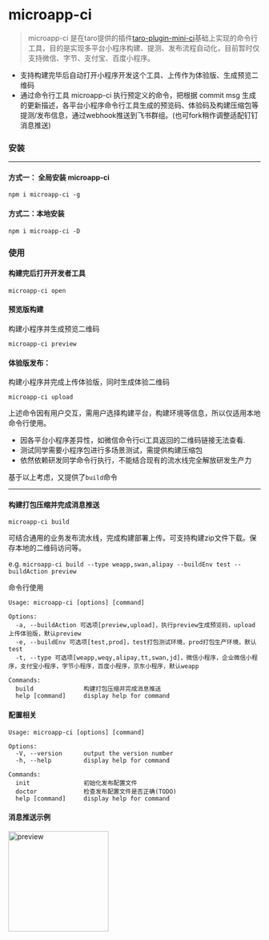 # microapp-ci

> microapp-ci 是在taro提供的插件[taro-plugin-mini-ci][1]基础上实现的命令行工具，目的是实现多平台小程序构建、提测、发布流程自动化，目前暂时仅支持微信、字节、支付宝、百度小程序。
 
 - 支持构建完毕后自动打开小程序开发这个工具、上传作为体验版、生成预览二维码
 - 通过命令行工具 microapp-ci 执行预定义的命令，把根据 commit msg 生成的更新描述，各平台小程序命令行工具生成的预览码、体验码及构建压缩包等提测/发布信息，通过webhook推送到飞书群组。(也可fork稍作调整适配钉钉消息推送)

### 安装
---
#### 方式一： 全局安装 microapp-ci
```
npm i microapp-ci -g
```

#### 方式二：本地安装
```
npm i microapp-ci -D
```

### 使用
####  构建完后打开开发者工具
```
microapp-ci open  
```
#### 预览版构建
构建小程序并生成预览二维码
```
microapp-ci preview  
```
#### 体验版发布：
构建小程序并完成上传体验版，同时生成体验二维码
```
microapp-ci upload 
```
上述命令因有用户交互，需用户选择构建平台，构建环境等信息，所以仅适用本地命令行使用。
 - 因各平台小程序差异性，如微信命令行ci工具返回的二维码链接无法查看.
 - 测试同学需要小程序包进行多场景测试，需提供构建压缩包
 - 依然依赖研发同学命令行执行，不能结合现有的流水线完全解放研发生产力
 
基于以上考虑，又提供了`build`命令

---

#### 构建打包压缩并完成消息推送
```
microapp-ci build 
```
可结合通用的业务发布流水线，完成构建部署上传。可支持构建zip文件下载。保存本地的二维码访问等。

e.g.
```microapp-ci build --type weapp,swan,alipay --buildEnv test --buildAction preview```

命令行使用
```
Usage: microapp-ci [options] [command]

Options:
  -a, --buildAction 可选项[preview,upload]，执行preview生成预览码，upload上传体验版，默认preview
  -e, --buildEnv 可选项[test,prod]，test打包测试环境，prod打包生产环境，默认test
  -t, --type 可选项[weapp,weqy,alipay,tt,swan,jd]，微信小程序，企业微信小程序，支付宝小程序，字节小程序，百度小程序，京东小程序，默认weapp

Commands:
  build              构建打包压缩并完成消息推送
  help [command]     display help for command

```
#### 配置相关
```
Usage: microapp-ci [options] [command]

Options:
  -V, --version      output the version number
  -h, --help         display help for command

Commands:
  init               初始化发布配置文件
  doctor             检查发布配置文件是否正确(TODO)
  help [command]     display help for command
```
#### 消息推送示例

<img src="https://raw.githubusercontent.com/marsczen/microapp-ci/master/preview.png" alt="preview" width="200"/>


  [1]: https://github.com/NervJS/taro/tree/next/packages/taro-plugin-mini-ci